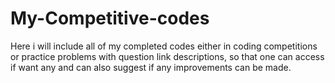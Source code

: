 # My-Competitive-codes
Here i will include all of my completed codes either in coding competitions or practice problems with question link descriptions,
so that one can access if want any and can also suggest if any improvements can be made.
